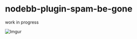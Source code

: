 nodebb-plugin-spam-be-gone
==========================

work in progress

![Imgur](http://i.imgur.com/0GjQRaW.png)
